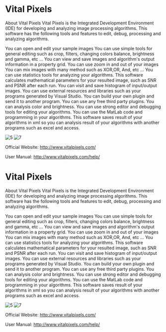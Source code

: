 # Vital Pixels

About Vital 
Pixels
Vital Pixels is the Integrated Development Environment (IDE) for developing and analyzing image processing algorithms. This software has the following tools and features to edit, debug, processing and analyzing algorithms.

You can open and edit your sample images
You can use simple tools for general editing such as crop, filters, changing colors balance, brightness and gamma, etc …
You can view and save images and algorithm's output information in a property grid.
You can use zoom in and out of your images
You can mix images with many method such as XOR,OR, And, etc …
You can use statistics tools for analyzing your algorithms.
This software calculates mathematical parameters for your resulted image, such as SNR and PSNR after each run.
You can visit and save histogram of input/output images.
You can use external resources and libraries such as your programs generated by Visual Studio.
You can build your own plugin and send it to another program.
You can use any free third party plugins.
You can analysis color and brightness.
You can use strong editor and debugging tools for editing your algorithms.
You can use the MatLab code and programming in your algorithms.
This software saves result of your algorithms in xml so you can analysis result of your algorithms with another programs such as excel and access.

 ![5](https://user-images.githubusercontent.com/42954705/126932027-0be34930-5e0e-4e8f-a82d-a801708d7c27.jpg)
![7](https://user-images.githubusercontent.com/42954705/126932089-445fbc0f-b7dd-4a5a-879c-8c108ed624ed.jpg)

Official Website: http://www.vitalpixels.com/

User Manual: http://www.vitalpixels.com/help/
# Vital Pixels

About Vital 
Pixels
Vital Pixels is the Integrated Development Environment (IDE) for developing and analyzing image processing algorithms. This software has the following tools and features to edit, debug, processing and analyzing algorithms.

You can open and edit your sample images
You can use simple tools for general editing such as crop, filters, changing colors balance, brightness and gamma, etc …
You can view and save images and algorithm's output information in a property grid.
You can use zoom in and out of your images
You can mix images with many method such as XOR,OR, And, etc …
You can use statistics tools for analyzing your algorithms.
This software calculates mathematical parameters for your resulted image, such as SNR and PSNR after each run.
You can visit and save histogram of input/output images.
You can use external resources and libraries such as your programs generated by Visual Studio.
You can build your own plugin and send it to another program.
You can use any free third party plugins.
You can analysis color and brightness.
You can use strong editor and debugging tools for editing your algorithms.
You can use the MatLab code and programming in your algorithms.
This software saves result of your algorithms in xml so you can analysis result of your algorithms with another programs such as excel and access.

 ![5](https://user-images.githubusercontent.com/42954705/126932027-0be34930-5e0e-4e8f-a82d-a801708d7c27.jpg)
![7](https://user-images.githubusercontent.com/42954705/126932089-445fbc0f-b7dd-4a5a-879c-8c108ed624ed.jpg)

Official Website: http://www.vitalpixels.com/

User Manual: http://www.vitalpixels.com/help/
